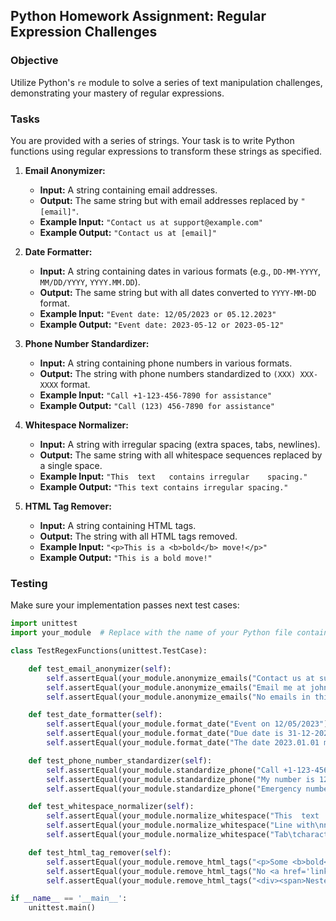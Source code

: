 ## Python Homework Assignment: Regular Expression Challenges

### Objective
Utilize Python's `re` module to solve a series of text manipulation challenges, demonstrating your mastery of regular expressions.

### Tasks
You are provided with a series of strings. Your task is to write Python functions using regular expressions to transform these strings as specified.

1. **Email Anonymizer:**
   - **Input:** A string containing email addresses.
   - **Output:** The same string but with email addresses replaced by `"[email]"`.
   - **Example Input:** `"Contact us at support@example.com"`
   - **Example Output:** `"Contact us at [email]"`

2. **Date Formatter:**
   - **Input:** A string containing dates in various formats (e.g., `DD-MM-YYYY`, `MM/DD/YYYY`, `YYYY.MM.DD`).
   - **Output:** The same string but with all dates converted to `YYYY-MM-DD` format.
   - **Example Input:** `"Event date: 12/05/2023 or 05.12.2023"`
   - **Example Output:** `"Event date: 2023-05-12 or 2023-05-12"`

3. **Phone Number Standardizer:**
   - **Input:** A string containing phone numbers in various formats.
   - **Output:** The string with phone numbers standardized to `(XXX) XXX-XXXX` format.
   - **Example Input:** `"Call +1-123-456-7890 for assistance"`
   - **Example Output:** `"Call (123) 456-7890 for assistance"`

4. **Whitespace Normalizer:**
   - **Input:** A string with irregular spacing (extra spaces, tabs, newlines).
   - **Output:** The same string with all whitespace sequences replaced by a single space.
   - **Example Input:** `"This  text   contains irregular    spacing."`
   - **Example Output:** `"This text contains irregular spacing."`

5. **HTML Tag Remover:**
   - **Input:** A string containing HTML tags.
   - **Output:** The string with all HTML tags removed.
   - **Example Input:** `"<p>This is a <b>bold</b> move!</p>"`
   - **Example Output:** `"This is a bold move!"`

### Testing
Make sure your implementation passes next test cases:

```python
import unittest
import your_module  # Replace with the name of your Python file containing the regex functions

class TestRegexFunctions(unittest.TestCase):

    def test_email_anonymizer(self):
        self.assertEqual(your_module.anonymize_emails("Contact us at support@example.com"), "Contact us at [email]")
        self.assertEqual(your_module.anonymize_emails("Email me at john.doe123@example.org for details."), "Email me at [email] for details.")
        self.assertEqual(your_module.anonymize_emails("No emails in this string."), "No emails in this string.")

    def test_date_formatter(self):
        self.assertEqual(your_module.format_date("Event on 12/05/2023"), "Event on 2023-05-12")
        self.assertEqual(your_module.format_date("Due date is 31-12-2023"), "Due date is 2023-12-31")
        self.assertEqual(your_module.format_date("The date 2023.01.01 marks a new year."), "The date 2023-01-01 marks a new year.")

    def test_phone_number_standardizer(self):
        self.assertEqual(your_module.standardize_phone("Call +1-123-456-7890 for assistance"), "Call (123) 456-7890 for assistance")
        self.assertEqual(your_module.standardize_phone("My number is 123.456.7890"), "My number is (123) 456-7890")
        self.assertEqual(your_module.standardize_phone("Emergency number: 1234567890"), "Emergency number: (123) 456-7890")

    def test_whitespace_normalizer(self):
        self.assertEqual(your_module.normalize_whitespace("This  text   has  extra   spaces"), "This text has extra spaces")
        self.assertEqual(your_module.normalize_whitespace("Line with\nnew line character"), "Line with new line character")
        self.assertEqual(your_module.normalize_whitespace("Tab\tcharacter\ttest"), "Tab character test")

    def test_html_tag_remover(self):
        self.assertEqual(your_module.remove_html_tags("<p>Some <b>bold</b> text</p>"), "Some bold text")
        self.assertEqual(your_module.remove_html_tags("No <a href='link'>HTML</a> tags!"), "No HTML tags!")
        self.assertEqual(your_module.remove_html_tags("<div><span>Nested <i>tags</i></span></div>"), "Nested tags")

if __name__ == '__main__':
    unittest.main()
```